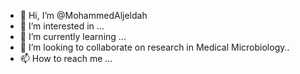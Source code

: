 - 👋 Hi, I’m @MohammedAljeldah
- 👀 I’m interested in ...
- 🌱 I’m currently learning ...
- 💞️ I’m looking to collaborate on research in Medical Microbiology..
- 📫 How to reach me ...

<!---
MohammedAljeldah/MohammedAljeldah is a ✨ special ✨ repository because its `README.md` (this file) appears on your GitHub profile.
You can click the Preview link to take a look at your changes.
--->
